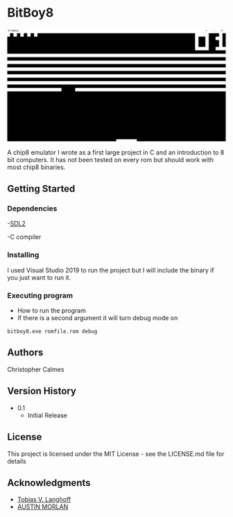 # BitBoy8

![Alt text](screenshot.JPG?raw=true "Title")


A chip8 emulator I wrote as a first large project in C and an introduction to 8 bit computers. It has not been tested on every rom but should work with most chip8 binaries. 

## Getting Started

### Dependencies

-[SDL2](https://www.libsdl.org/)

-C compiler

### Installing

I used Visual Studio 2019 to run the project but I will include the binary if you just want to run it. 

### Executing program

* How to run the program
* If there is a second argument it will turn debug mode on
```
bitboy8.exe romfile.rom debug
```


## Authors

Christopher Calmes 

## Version History
* 0.1
    * Initial Release

## License

This project is licensed under the MIT License - see the LICENSE.md file for details

## Acknowledgments
* [Tobias V. Langhoff](https://tobiasvl.github.io/blog/write-a-chip-8-emulator/)
* [AUSTIN MORLAN](https://austinmorlan.com/posts/chip8_emulator/)
